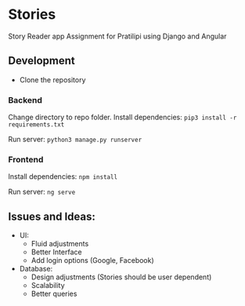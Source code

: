 # Stories

Story Reader app Assignment for Pratilipi using Django and Angular

## Development
  - Clone the repository
### Backend
  Change directory to repo folder.
  Install dependencies:
  `pip3 install -r requirements.txt`
  
  Run server:
  `python3 manage.py runserver`

### Frontend
   Install dependencies:
  `npm install`
  
  Run server:
  `ng serve`

## Issues and Ideas:
  - UI:
    - Fluid adjustments
    - Better Interface
    - Add login options (Google, Facebook)
  - Database:
    - Design adjustments (Stories should be user dependent)
    - Scalability
    - Better queries
